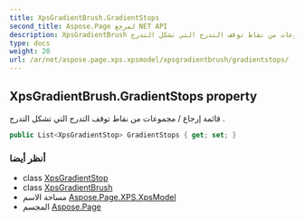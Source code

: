 ```yaml
---
title: XpsGradientBrush.GradientStops
second_title: Aspose.Page لمرجع NET API
description: XpsGradientBrush ملكية. قائمة إرجاع / مجموعات من نقاط توقف التدرج التي تشكل التدرج .
type: docs
weight: 20
url: /ar/net/aspose.page.xps.xpsmodel/xpsgradientbrush/gradientstops/
---
```

## XpsGradientBrush.GradientStops property

قائمة إرجاع / مجموعات من نقاط توقف التدرج التي تشكل التدرج .

```csharp
public List<XpsGradientStop> GradientStops { get; set; }
```

### أنظر أيضا

* class [XpsGradientStop](../../xpsgradientstop/)
* class [XpsGradientBrush](../)
* مساحة الاسم [Aspose.Page.XPS.XpsModel](../../xpsgradientbrush/)
* المجسم [Aspose.Page](../../../)


